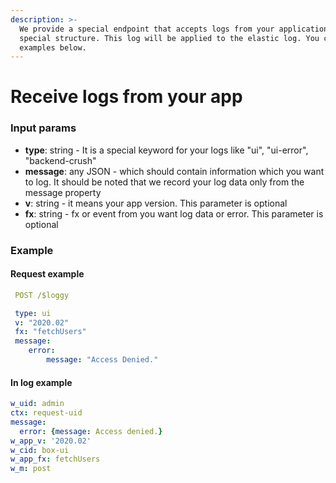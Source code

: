 ```yaml
---
description: >-
  We provide a special endpoint that accepts logs from your application in a
  special structure. This log will be applied to the elastic log. You can find
  examples below.
---
```


# Receive logs from your app

### Input params

* **type**: string - It is a special keyword for your logs like "ui", "ui-error", "backend-crush"
* **message**: any JSON -  which should contain information which you want to log. It should be noted that we record your log data only from the message property
* **v**: string - it means your app version. This parameter is optional
* **fx**: string - fx or event from you want log data or error. This parameter is optional

### Example

#### Request example

```yaml
 POST /$loggy

 type: ui
 v: "2020.02"
 fx: "fetchUsers"
 message:
    error:
        message: "Access Denied."
```

#### In log example

```yaml
w_uid: admin
ctx: request-uid
message:
  error: {message: Access denied.}
w_app_v: '2020.02'
w_cid: box-ui
w_app_fx: fetchUsers
w_m: post
```

